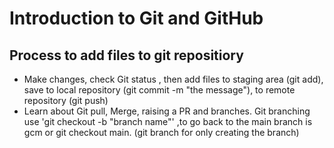 # Introduction to Git and GitHub 
## Process to add files to git repositiory
+ Make changes, check Git status , then add files to staging area (git add), save to local repository (git commit -m "the message"), to remote repository (git push)
+ Learn about Git pull, Merge, raising a PR and branches.
Git branching use 'git checkout -b "branch name"' ,to go back to the main branch is gcm or git checkout main. (git branch for only creating the branch)
